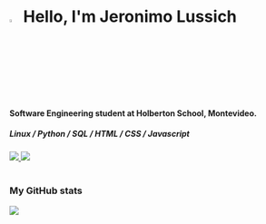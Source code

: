 <!--HEADER-->
<h1>
<img width=3.5% src="https://i.pinimg.com/originals/21/f2/07/21f2078d23f9195570a3711c018328b2.png" alt="wave" />
 Hello, I'm Jeronimo Lussich
</h1>
<h4> Software Engineering student at Holberton School, Montevideo. </h4>
<h5>Linux / Python / SQL / HTML / CSS / Javascript </h5>

<div>
  <a href="https://www.linkedin.com/in/jer%C3%B3nimo-lussich-55b887144/"> <img src="https://img.shields.io/badge/linkedin-%230077B5.svg?style=for-the-badge&logo=linkedin&logoColor=white" />
  </a>
  <a href="mailto:jerolussich@hotmail.com"> <img src="https://img.shields.io/badge/Gmail-D14836?style=for-the-badge&logo=gmail&logoColor=white" />
    
  </a>
</div>

<br>

<!-- ADD-ONS -->
<p align="center">

  <h3> My GitHub stats </h3>
  <!-- first add-on -->
  <a href="https://visitorbadge.io/status?path=https%3A%2F%2Fgithub.com%2FJerolussich%2FJerolussich"><img src="https://api.visitorbadge.io/api/combined?path=https%3A%2F%2Fgithub.com%2FJerolussich%2FJerolussich&labelColor=%23dce775&countColor=%23697689&style=flat&labelStyle=upper" /></a>

<br>


</p>
